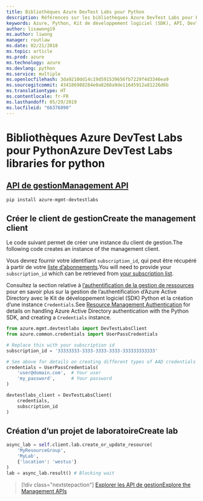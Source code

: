 ```yaml
---
title: Bibliothèques Azure DevTest Labs pour Python
description: Références sur les bibliothèques Azure DevTest Labs pour Python
keywords: Azure, Python, Kit de développement logiciel (SDK), API, DevTest Labs
author: lisawong19
ms.author: liwong
manager: routlaw
ms.date: 02/21/2018
ms.topic: article
ms.prod: azure
ms.technology: azure
ms.devlang: python
ms.service: multiple
ms.openlocfilehash: 3da9210dd14c19d591539656fb7229f4d3346ea9
ms.sourcegitcommit: 434186988284e0a8268a9de11645912a81226d6b
ms.translationtype: HT
ms.contentlocale: fr-FR
ms.lasthandoff: 05/29/2019
ms.locfileid: "66376890"
---
```

# <a name="azure-devtest-labs-libraries-for-python"></a><span data-ttu-id="e8310-104">Bibliothèques Azure DevTest Labs pour Python</span><span class="sxs-lookup"><span data-stu-id="e8310-104">Azure DevTest Labs libraries for python</span></span>

## <a name="management-apipythonapioverviewazuredevtestlabsmanagement"></a>[<span data-ttu-id="e8310-105">API de gestion</span><span class="sxs-lookup"><span data-stu-id="e8310-105">Management API</span></span>](/python/api/overview/azure/devtestlabs/management)

```bash
pip install azure-mgmt-devtestlabs
```

## <a name="create-the-management-client"></a><span data-ttu-id="e8310-106">Créer le client de gestion</span><span class="sxs-lookup"><span data-stu-id="e8310-106">Create the management client</span></span>

<span data-ttu-id="e8310-107">Le code suivant permet de créer une instance du client de gestion.</span><span class="sxs-lookup"><span data-stu-id="e8310-107">The following code creates an instance of the management client.</span></span>

<span data-ttu-id="e8310-108">Vous devrez fournir votre identifiant ``subscription_id``, qui peut être récupéré à partir de votre [liste d’abonnements](https://manage.windowsazure.com/#Workspaces/AdminTasks/SubscriptionMapping).</span><span class="sxs-lookup"><span data-stu-id="e8310-108">You will need to provide your ``subscription_id`` which can be retrieved from [your subscription list](https://manage.windowsazure.com/#Workspaces/AdminTasks/SubscriptionMapping).</span></span>

<span data-ttu-id="e8310-109">Consultez la section relative à [l’authentification de la gestion de ressources](/python/azure/python-sdk-azure-authenticate) pour en savoir plus sur la gestion de l’authentification d’Azure Active Directory avec le Kit de développement logiciel (SDK) Python et la création d’une instance ``Credentials``.</span><span class="sxs-lookup"><span data-stu-id="e8310-109">See [Resource Management Authentication](/python/azure/python-sdk-azure-authenticate) for details on handling Azure Active Directory authentication with the Python SDK, and creating a ``Credentials`` instance.</span></span>

```python
from azure.mgmt.devtestlabs import DevTestLabsClient
from azure.common.credentials import UserPassCredentials

# Replace this with your subscription id
subscription_id = '33333333-3333-3333-3333-333333333333'

# See above for details on creating different types of AAD credentials
credentials = UserPassCredentials(
    'user@domain.com',  # Your user
    'my_password',      # Your password
)

devtestlabs_client = DevTestLabsClient(
    credentials,
    subscription_id
)
```

## <a name="create-lab"></a><span data-ttu-id="e8310-110">Création d’un projet de laboratoire</span><span class="sxs-lookup"><span data-stu-id="e8310-110">Create lab</span></span>

```python
async_lab = self.client.lab.create_or_update_resource(
    'MyResourceGroup',
    'MyLab',
    {'location': 'westus'}
)
lab = async_lab.result() # Blocking wait
```

> [!div class="nextstepaction"]
> [<span data-ttu-id="e8310-111">Explorer les API de gestion</span><span class="sxs-lookup"><span data-stu-id="e8310-111">Explore the Management APIs</span></span>](/python/api/overview/azure/devtestlabs/management)
